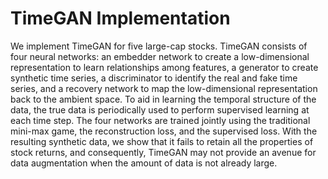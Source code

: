# TimeGAN Implementation
We implement TimeGAN for five large-cap stocks. TimeGAN consists of four neural networks: an embedder network to create a low-dimensional representation to learn relationships among features, a generator to create synthetic time series, a discriminator to identify the real and fake time series, and a recovery network to map the low-dimensional representation back to the ambient space. To aid in learning the temporal structure of the data, the true data is periodically used to perform supervised learning at each time step. The four networks are trained jointly using the traditional mini-max game, the reconstruction loss, and the supervised loss. With the resulting synthetic data, we show that it fails to retain all the properties of stock returns, and consequently, TimeGAN may not provide an avenue for data augmentation when the amount of data is not already large. 
